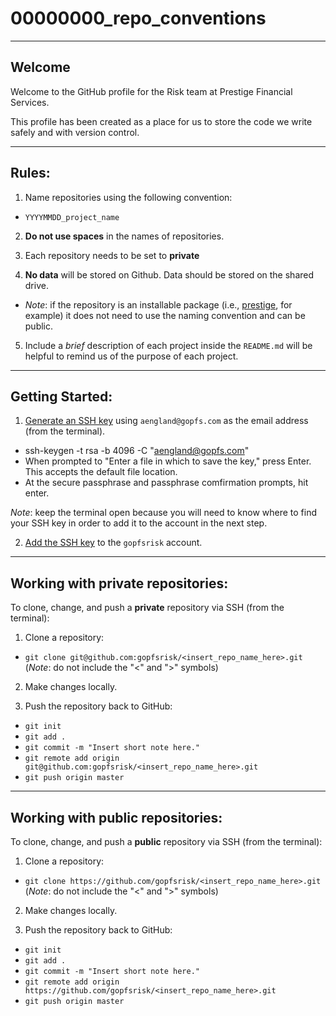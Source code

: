 # 00000000_repo_conventions

---

## Welcome

Welcome to the GitHub profile for the Risk team at Prestige Financial Services.

This profile has been created as a place for us to store the code we write safely and with version control.

---

## Rules:

1. Name repositories using the following convention:
* ```YYYYMMDD_project_name```

2. **Do not use spaces** in the names of repositories.

3. Each repository needs to be set to **private** 

4. **No data** will be stored on Github. Data should be stored on the shared drive.
* *Note*: if the repository is an installable package (i.e., [prestige](https://github.com/gopfsrisk/prestige), for example) it does not need to use the naming convention and can be public.

5. Include a *brief* description of each project inside the ```README.md``` will be helpful to remind us of the purpose of each project.

---

## Getting Started:

1. [Generate an SSH key](https://help.github.com/en/github/authenticating-to-github/generating-a-new-ssh-key-and-adding-it-to-the-ssh-agent) using ```aengland@gopfs.com``` as the email address (from the terminal).
* ssh-keygen -t rsa -b 4096 -C "aengland@gopfs.com"
* When prompted to "Enter a file in which to save the key," press Enter. This accepts the default file location.
* At the secure passphrase and passphrase comfirmation prompts, hit enter. 

*Note*: keep the terminal open because you will need to know where to find your SSH key in order to add it to the account in the next step.

2. [Add the SSH key](https://help.github.com/en/github/authenticating-to-github/adding-a-new-ssh-key-to-your-github-account) to the ```gopfsrisk``` account.

---

## Working with private repositories:

To clone, change, and push a **private** repository via SSH (from the terminal):

1. Clone a repository:
* ```git clone git@github.com:gopfsrisk/<insert_repo_name_here>.git``` (*Note*: do not include the "<" and ">" symbols)

2. Make changes locally.

3. Push the repository back to GitHub:
* ```git init```
* ```git add .```
* ```git commit -m "Insert short note here."```
* ```git remote add origin git@github.com:gopfsrisk/<insert_repo_name_here>.git```
* ```git push origin master```

---

## Working with public repositories:

To clone, change, and push a **public** repository via SSH (from the terminal):

1. Clone a repository:
* ```git clone https://github.com/gopfsrisk/<insert_repo_name_here>.git``` (*Note*: do not include the "<" and ">" symbols)

2. Make changes locally.

3. Push the repository back to GitHub:
* ```git init```
* ```git add .```
* ```git commit -m "Insert short note here."```
* ```git remote add origin https://github.com/gopfsrisk/<insert_repo_name_here>.git```
* ```git push origin master```





